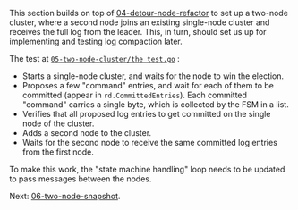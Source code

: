 This section builds on top of [04-detour-node-refactor](04-detour-node-refactor) to set up a two-node cluster, where a second node joins an existing single-node cluster and receives the full log from the leader. This, in turn, should set us up for implementing and testing log compaction later.

The test at [`05-two-node-cluster/the_test.go`](https://github.com/zvold/using-etcd-io-raft/blob/main/src/05-two-node-cluster/the_test.go) :
- Starts a single-node cluster, and waits for the node to win the election.
- Proposes a few "command" entries, and wait for each of them to be committed (appear in `rd.CommittedEntries`).
     Each committed "command" carries a single byte, which is collected by the FSM in a list.
- Verifies that all proposed log entries to get committed on the single node of the cluster.
- Adds a second node to the cluster.
- Waits for the second node to receive the same committed log entries from the first node.

To make this work, the "state machine handling" loop needs to be updated to pass messages between the nodes.

Next: [06-two-node-snapshot](06-two-node-snapshot).